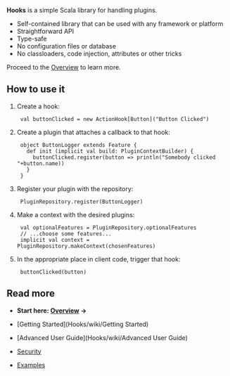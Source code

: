 **Hooks** is a simple Scala library for handling plugins.

* Self-contained library that can be used with any framework or platform
* Straightforward API
* Type-safe
* No configuration files or database
* No classloaders, code injection, attributes or other tricks

Proceed to the [Overview](Hooks/wiki/Overview) to learn more.

## How to use it
1. Create a hook:

        val buttonClicked = new ActionHook[Button]("Button Clicked")

2. Create a plugin that attaches a callback to that hook:

        object ButtonLogger extends Feature {
          def init (implicit val build: PluginContextBuilder) {
            buttonClicked.register(button => println("Somebody clicked "+button.name))
          }
        }

3. Register your plugin with the repository:

        PluginRepository.register(ButtonLogger)

4. Make a context with the desired plugins:

        val optionalFeatures = PluginRepository.optionalFeatures
        // ...choose some features...
        implicit val context = PluginRepository.makeContext(chosenFeatures)

5. In the appropriate place in client code, trigger that hook:

        buttonClicked(button)

## Read more
- **Start here: [Overview](Hooks/wiki/Overview) &rarr;**

- [Getting Started](Hooks/wiki/Getting Started)

- [Advanced User Guide](Hooks/wiki/Advanced User Guide)

- [Security](Hooks/wiki/Security)

- [Examples](Hooks/wiki/Examples)
